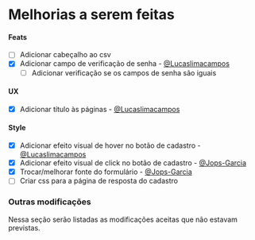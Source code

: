 # Melhorias a serem feitas
#### Feats
- [ ] Adicionar cabeçalho ao csv
- [X] Adicionar campo de verificação de senha - [@Lucaslimacampos](https://github.com/Lucaslimacampos)
    - [ ] Adicionar verificação se os campos de senha são iguais

#### UX
- [X] Adicionar título às páginas - [@Lucaslimacampos](https://github.com/Lucaslimacampos)

#### Style
- [X] Adicionar efeito visual de hover no botão de cadastro - [@Lucaslimacampos](https://github.com/Lucaslimacampos)
- [X] Adicionar efeito visual de click no botão de cadastro - [@Jops-Garcia](https://github.com/Jops-Garcia)
- [X] Trocar/melhorar fonte do formulário - [@Jops-Garcia](https://github.com/Jops-Garcia)
- [ ] Criar css para a página de resposta do cadastro

### Outras modificações
Nessa seção serão listadas as modificações aceitas que não estavam previstas.
